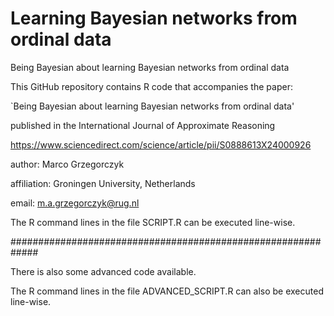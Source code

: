 # Learning Bayesian networks from ordinal data

Being Bayesian about learning Bayesian networks from ordinal data

This GitHub repository contains R code that accompanies the paper:

`Being Bayesian about learning Bayesian networks from ordinal data'

published in the International Journal of Approximate Reasoning 

https://www.sciencedirect.com/science/article/pii/S0888613X24000926

author: Marco Grzegorczyk

affiliation: Groningen University, Netherlands

email: m.a.grzegorczyk@rug.nl

The R command lines in the file SCRIPT.R can be executed line-wise.

#############################################################

There is also some advanced code available.

The R command lines in the file ADVANCED_SCRIPT.R can also be executed line-wise.
